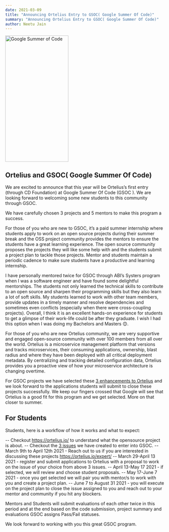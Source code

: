 ```yaml
---
date: 2021-03-09
title: "Announcing Ortelius Entry to GSOC( Google Summer Of Code)"
summary: "Announcing Ortelius Entry to GSOC( Google Summer Of Code)"
author: Neetu Jain
---
```


<div class="col-center">
<img src="/images/googlesummerofcode-300x300.png" alt="Google Summer of Code" height="400px" width="200px" />
</div>
<p></p>

## Ortelius and GSOC( Google Summer Of Code)

We are excited to announce that this year will be Ortelius’s first entry (through CD Foundation) at Google Summer Of Code (GSOC ). We are looking forward to welcoming some new students to this community through GSOC. 

We have carefully chosen 3 projects and 5 mentors to make this program a success.

For those of you who are new to GSOC, it’s a paid summer internship where students apply to work on an open source projects during their summer break and the OSS project community provides the mentors to ensure the students have a great learning experience. The open source community proposes the projects they will like some help with and the students submit a project plan to tackle those projects. Mentor and students maintain a periodic cadence to make sure students have a productive and learning internship.

I have personally mentored twice for GSOC through ABI’s Systers program when I was a software engineer and have found some delightful mentorships. The students not only learned the technical skills to contribute to an open source and sharpen their programming skills but they also learn a lot of soft skills. My students learned to work with other team members, provide updates in a timely manner and resolve dependencies and sometimes even conflicts (especially when there were cross-coupling projects). Overall, I think it is an excellent hands-on experience for students to get a glimpse of their work-life could be after they graduate. I wish I had this option when I was doing my Bachelors and Masters 😊.

For those of you who are new Ortelius community, we are very supportive and engaged open-source community with over 100 members from all over the world. Ortelius is a microservice management platform that versions and tracks microservices, their consuming applications, ownership, blast radius and where they have been deployed with all critical deployment metadata. By centralizing and tracking detailed configuration data, Ortelius provides you a proactive view of how your microservice architecture is changing overtime.

For GSOC projects we have selected these [3 enhancements to Ortelius](https://github.com/ortelius/ortelius/issues?q=is%3Aissue+is%3Aopen+label%3Agsoc) and we look forward to the applications students will submit to close these projects successfully. We keep our fingers crossed that Google will see that Ortelius is a good fit for this program and we get selected. More on that closer to summer. 

## For Students

Students, here is a workflow of how it works and what to expect:

-- Checkout https://ortelius.io/ to understand what the opensource project is about. 
-- Checkout the [3 issues](https://github.com/ortelius/ortelius/issues?q=is%3Aissue+is%3Aopen+label%3Agsoc) we have created to enter into GSOC.
-- March 9th to April 12th 2021 - Reach out to us if you are interested in discussing these projects https://ortelius.io/expert/
-- March 29-April 13 2021 - register and submit applications to Ortelius with a proposal to work on the issue of your choice from above 3 issues.
-- April 13-May 17 2021 - if selected, we will review and choose student proposals.
-- May 17-June 7 2021 - once you get selected we will pair you with mentor/s to work with you and create a project plan.
-- June 7 to August 31 2021  - you will execute on the project plan to close the issue assigned to you and reach out to your mentor and community if you hit any blockers. 

Mentors and Students will submit evaluations of each other twice in this period and at the end based on the code submission, project summary and evaluations GSOC assigns Pass/Fail statuses.

We look forward to working with you this great GSOC program. 
